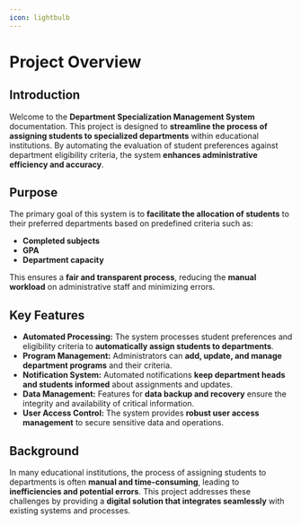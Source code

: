 ```yaml
---
icon: lightbulb
---
```


# **Project Overview**  

## **Introduction**  

Welcome to the **Department Specialization Management System** documentation. This project is designed to **streamline the process of assigning students to specialized departments** within educational institutions. By automating the evaluation of student preferences against department eligibility criteria, the system **enhances administrative efficiency and accuracy**.  

## **Purpose**  

The primary goal of this system is to **facilitate the allocation of students** to their preferred departments based on predefined criteria such as:  
- **Completed subjects**  
- **GPA**  
- **Department capacity**  

This ensures a **fair and transparent process**, reducing the **manual workload** on administrative staff and minimizing errors.  

## **Key Features**  

- **Automated Processing:** The system processes student preferences and eligibility criteria to **automatically assign students to departments**.  
- **Program Management:** Administrators can **add, update, and manage department programs** and their criteria.  
- **Notification System:** Automated notifications **keep department heads and students informed** about assignments and updates.  
- **Data Management:** Features for **data backup and recovery** ensure the integrity and availability of critical information.  
- **User Access Control:** The system provides **robust user access management** to secure sensitive data and operations.  

## **Background**  

In many educational institutions, the process of assigning students to departments is often **manual and time-consuming**, leading to **inefficiencies and potential errors**. This project addresses these challenges by providing a **digital solution that integrates seamlessly** with existing systems and processes.  
